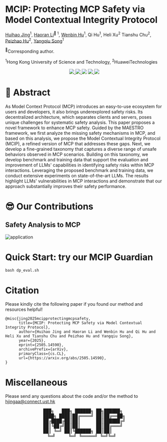 

# MCIP: Protecting MCP Safety via Model Contextual Integrity Protocol

[Huihao Jing](https://egbertjing.github.io/)<sup>1</sup>, 
[Haoran Li](https://hlibt.student.ust.hk/)<sup>🤗 1</sup>, 
[Wenbin Hu](https://whuak.github.io/)<sup>1</sup>, 
Qi Hu<sup>1</sup>, 
Heli Xu<sup>2</sup>
Tianshu Chu<sup>2</sup>, 
[Peizhao Hu](https://www.cs.rit.edu/~ph/)<sup>2</sup>, 
[Yangqiu Song](https://www.cse.ust.hk/~yqsong/)<sup>1</sup>

<sup>🤗</sup>Corresponding author.

<sup>1</sup>Hong Kong University of Science and Technology, 
<sup>2</sup>HuaweiTechnologies


<p align="center">
  <a href='https://arxiv.org/abs/2505.14590'>
  <img src='https://img.shields.io/badge/Arxiv-2405.20340-A42C25?style=flat&logo=arXiv&logoColor=A42C25'>
  </a> 
  <a href='https://arxiv.org/pdf/2505.14590.pdf'>
  <img src='https://img.shields.io/badge/Paper-PDF-yellow?style=flat&logo=arXiv&logoColor=yellow'>
  </a> 
<!--   <a href='https://lhchen.top/MotionLLM'>
  <img src='https://img.shields.io/badge/Project-Page-%23df5b46?style=flat&logo=Google%20chrome&logoColor=%23df5b46'></a>  -->
<!--   <a href='https://research.lhchen.top/blogpost/motionllm'>
    <img src='https://img.shields.io/badge/Blog-post-4EABE6?style=flat&logoColor=4EABE6'></a> -->
  <a href='https://github.com/HKUST-KnowComp/MCIP'>
  <img src='https://img.shields.io/badge/GitHub-Code-black?style=flat&logo=github&logoColor=white'></a> 
  <a href='LICENSE'>
  <img src='https://img.shields.io/badge/License-IDEA-blue.svg'>
  </a> 
  <a href="" target='_blank'>
  <img src="https://visitor-badge.laobi.icu/badge?page_id=HKUST-KnowComp.MCIP&left_color=gray&right_color=%2342b983">
  </a> 
</p>

# 🤩 Abstract

As Model Context Protocol (MCP) introduces an easy-to-use ecosystem for users and developers, it also brings underexplored safety risks. Its decentralized architecture, which separates clients and servers, poses unique challenges for systematic safety analysis. This paper proposes a novel framework to enhance MCP safety. Guided by the MAESTRO framework, we first analyze the missing safety mechanisms in MCP, and based on this analysis, we propose the Model Contextual Integrity Protocol (MCIP), a refined version of MCP that addresses these gaps. 
Next, we develop a fine-grained taxonomy that captures a diverse range of unsafe behaviors observed in MCP scenarios.  Building on this taxonomy, we develop benchmark and training data that support the evaluation and improvement of LLMs' capabilities in identifying safety risks within MCP interactions. Leveraging the proposed benchmark and training data, we conduct extensive experiments on state-of-the-art LLMs. The results highlight LLMs' vulnerabilities in MCP interactions and demonstrate that our approach substantially improves their safety performance.

# 😎 Our Contributions
## Safety Analysis to MCP
![application](./assets/application.png)




# Quick Start: try our MCIP Guardian
```
bash dp_eval.sh
```

# Citation
Please kindly cite the following paper if you found our method and resources helpful!
```
@misc{jing2025mcipprotectingmcpsafety,
      title={MCIP: Protecting MCP Safety via Model Contextual Integrity Protocol}, 
      author={Huihao Jing and Haoran Li and Wenbin Hu and Qi Hu and Heli Xu and Tianshu Chu and Peizhao Hu and Yangqiu Song},
      year={2025},
      eprint={2505.14590},
      archivePrefix={arXiv},
      primaryClass={cs.CL},
      url={https://arxiv.org/abs/2505.14590}, 
}
```
# Miscellaneous
Please send any questions about the code and/or the method to hjingaa@connect.ust.hk
<div align="center">

<pre>
███╗   ███╗ ██████╗ ██╗██████╗ 
████╗ ████║██╔════╝ ██║██╔══██╗
██╔████╔██║██║      ██║██████╔╝
██║╚██╔╝██║██║      ██║██╔═══╝ 
██║ ╚═╝ ██║╚██████╗ ██║██║     
╚═╝     ╚═╝ ╚═════╝ ╚═╝╚═╝  
</pre>

</div>
